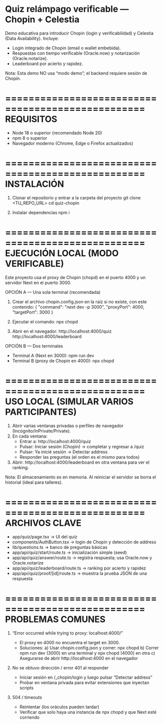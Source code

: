 # Quiz relámpago verificable — Chopin + Celestia

Demo educativa para introducir Chopin (login y verificabilidad) y Celestia (Data Availability). Incluye:
- Login integrado de Chopin (email o wallet embebida).
- Respuestas con tiempo verificable (Oracle.now) y notarización (Oracle.notarize).
- Leaderboard por acierto y rapidez.

Nota: Esta demo NO usa “modo demo”; el backend requiere sesión de Chopin.

==================================================
REQUISITOS
==================================================
- Node 18 o superior (recomendado Node 20)
- npm 8 o superior
- Navegador moderno (Chrome, Edge o Firefox actualizados)

==================================================
INSTALACIÓN
==================================================
1) Clonar el repositorio y entrar a la carpeta del proyecto
   git clone <TU_REPO_URL>
   cd quiz-chopin

2) Instalar dependencias
   npm i

==================================================
EJECUCIÓN LOCAL (MODO VERIFICABLE)
==================================================
Este proyecto usa el proxy de Chopin (chopd) en el puerto 4000 y un servidor Next en el puerto 3000.

OPCIÓN A — Una sola terminal (recomendada)
1) Crear el archivo chopin.config.json en la raíz si no existe, con este contenido:
   { "command": "next dev -p 3000", "proxyPort": 4000, "targetPort": 3000 }

2) Ejecutar el comando:
   npx chopd

3) Abrir en el navegador:
   http://localhost:4000/quiz
   http://localhost:4000/leaderboard

OPCIÓN B — Dos terminales
- Terminal A (Next en 3000):
  npm run dev
- Terminal B (proxy de Chopin en 4000):
  npx chopd

==================================================
USO LOCAL (SIMULAR VARIOS PARTICIPANTES)
==================================================
1) Abrir varias ventanas privadas o perfiles de navegador (Incógnito/InPrivate/Private).
2) En cada ventana:
   - Entrar a:  http://localhost:4000/quiz
   - Pulsar:    Iniciar sesión (Chopin)  →  completar y regresar a /quiz
   - Pulsar:    Ya inicié sesión → Detectar address
   - Responder las preguntas (el orden es el mismo para todos)
3) Abrir: http://localhost:4000/leaderboard  en otra ventana para ver el ranking.

Nota: El almacenamiento es en memoria. Al reiniciar el servidor se borra el historial (ideal para talleres).

==================================================
ARCHIVOS CLAVE
==================================================
- app/quiz/page.tsx            → UI del quiz
- components/AuthButton.tsx    → login de Chopin y detección de address
- lib/questions.ts             → banco de preguntas básicas
- app/api/quiz/start/route.ts  → inicialización simple (seed)
- app/api/quiz/answer/route.ts → registra respuesta; usa Oracle.now y Oracle.notarize
- app/api/quiz/leaderboard/route.ts → ranking por acierto y rapidez
- app/api/quiz/proof/[id]/route.ts   → muestra la prueba JSON de una respuesta

==================================================
PROBLEMAS COMUNES
==================================================
1) “Error occurred while trying to proxy: localhost:4000/”
   - El proxy en 4000 no encuentra el target en 3000.
   - Soluciones:
     a) Usar chopin.config.json y correr: npx chopd
     b) Correr npm run dev (3000) en una terminal y npx chopd (4000) en otra
     c) Asegurarse de abrir http://localhost:4000 en el navegador

2) No se obtuvo dirección / error 401 al responder
   - Iniciar sesión en /_chopin/login y luego pulsar “Detectar address”
   - Probar en ventana privada para evitar extensiones que inyectan scripts

3) 504 / timeouts
   - Reintentar (los oráculos pueden tardar)
   - Verificar que solo haya una instancia de npx chopd y que Next esté corriendo
